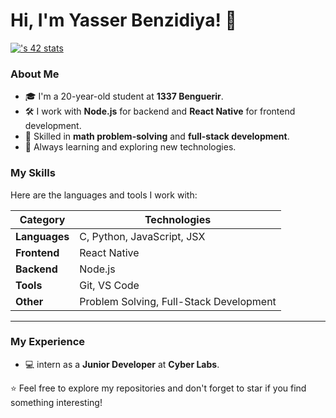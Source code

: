# Hi, I'm Yasser Benzidiya! 👋
[![<username>'s 42 stats](https://badge.mediaplus.ma/darkblue/<username>)](https://github.com/oakoudad/badge42)
### About Me

- 🎓 I'm a 20-year-old student at **1337 Benguerir**.
- 🛠️ I work with **Node.js** for backend and **React Native** for frontend development.
- 🧠 Skilled in **math problem-solving** and **full-stack development**.
- 🌱 Always learning and exploring new technologies.

### My Skills

Here are the languages and tools I work with:

| **Category**   | **Technologies**                                                                 |
|----------------|---------------------------------------------------------------------------------|
| **Languages**  | C, Python, JavaScript, JSX                                                      |
| **Frontend**   | React Native                                                                    |
| **Backend**    | Node.js                                                                         |
| **Tools**      | Git, VS Code                                                                    |
| **Other**      | Problem Solving, Full-Stack Development                                         |

---
### My Experience

- 💻  intern as a **Junior Developer** at **Cyber Labs**.

⭐️ Feel free to explore my repositories and don't forget to star if you find something interesting!
